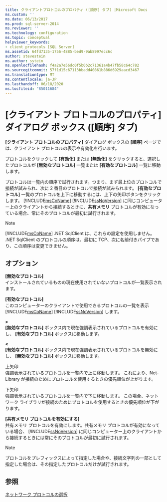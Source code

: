 ```yaml
---
title: クライアントプロトコルのプロパティ ([順序] タブ) |Microsoft Docs
ms.custom: ''
ms.date: 06/13/2017
ms.prod: sql-server-2014
ms.reviewer: ''
ms.technology: configuration
ms.topic: conceptual
helpviewer_keywords:
- client protocols [SQL Server]
ms.assetid: 64fd7135-1756-4885-bed9-9ab8997ecc6c
author: stevestein
ms.author: sstein
ms.openlocfilehash: f4a2a7e56dc0f5b0b2c71361a4b47fb58c64c782
ms.sourcegitcommit: 57f1d15c67113bbadd40861b886d6929aacd3467
ms.translationtype: MT
ms.contentlocale: ja-JP
ms.lasthandoff: 06/18/2020
ms.locfileid: "85011684"
---
```

# <a name="client-protocols-properties-order-tab"></a>[クライアント プロトコルのプロパティ] ダイアログ ボックス ([順序] タブ)
  **[クライアント プロトコルのプロパティ]** ダイアログ ボックスの **[順序]** ページでは、クライアント プロトコルの表示や有効化を行います。  
  
 プロトコルをクリックして **[有効化]** または **[無効化]** をクリックすると、選択したプロトコルが **[無効なプロトコル]** 一覧または **[有効なプロトコル]** 一覧に移動します。  
  
 プロトコルは一覧内の順序で試行されます。つまり、まず最上位のプロトコルで接続が試みられ、次に 2 番目のプロトコルで接続が試みられます。 **[有効なプロトコル]** 一覧のプロトコルを上下に移動するには、上下の矢印ボタンをクリックします。 [!INCLUDE[msCoName](../../includes/msconame-md.md)] [!INCLUDE[ssNoVersion](../../includes/ssnoversion-md.md)] に同じコンピューター上のクライアントから接続するときに、**共有メモリ** プロトコルが有効になっている場合、常にそのプロトコルが最初に試行されます。  
  
> [!NOTE]  
>  [!INCLUDE[msCoName](../../includes/msconame-md.md)] .NET SqlClient は、これらの設定を使用しません。 .NET SqlClient のプロトコルの順序は、最初に TCP、次に名前付きパイプであり、この順序は変更できません。  
  
## <a name="options"></a>オプション  
 **[無効なプロトコル]**  
 インストールされているものの現在使用されていないプロトコルが一覧表示されます。  
  
 **[有効なプロトコル]**  
 このコンピューターのクライアントで使用できるプロトコルの一覧を表示 [!INCLUDE[msCoName](../../includes/msconame-md.md)] [!INCLUDE[ssNoVersion](../../includes/ssnoversion-md.md)] します。  
  
 **>**  
 **[無効なプロトコル]** ボックス内で現在強調表示されているプロトコルを有効にし、 **[有効なプロトコル]** ボックスに移動します。  
  
 **\<**  
 **[有効なプロトコル]** ボックス内で現在強調表示されているプロトコルを無効にし、 **[無効なプロトコル]** ボックスに移動します。  
  
 上矢印  
 強調表示されているプロトコルを一覧内で上に移動します。 これにより、Net-Library が接続のためにプロトコルを使用するときの優先順位が上がります。  
  
 下矢印  
 強調表示されているプロトコルを一覧内で下に移動します。 この場合、ネットワーク ライブラリが接続のためにプロトコルを使用するときの優先順位が下がります。  
  
 **[共有メモリ プロトコルを有効にする]**  
 共有メモリ プロトコルを有効にします。共有メモリ プロトコルが有効になっている場合、 [!INCLUDE[ssNoVersion](../../includes/ssnoversion-md.md)] に同じコンピューター上のクライアントから接続するときには常にそのプロトコルが最初に試行されます。  
  
> [!NOTE]  
>  プロトコルをプレフィックスによって指定した場合や、接続文字列の一部として指定した場合は、その指定したプロトコルだけが試行されます。  
  
## <a name="see-also"></a>参照  
 [ネットワーク プロトコルの選択](../../../2014/tools/configuration-manager/choosing-a-network-protocol.md)  
  
  
